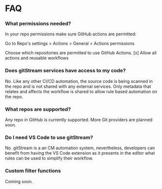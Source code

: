 # FAQ

### What permissions needed?

In your repo permissions make sure GitHub actions are permitted:

Go to Repo's settings > Actions > General > Actions permissions

Choose which repositories are permitted to use GitHub Actions.
[x] Allow all actions and reusable workflows

### Does gitStream services have access to my code?

No. Like any other CI/CD automation, the source code is being scanned in the repo and is not 
shared with any external services. Only metadata that relates and affects the workflow is shared to 
allow rule based automation on the repo.

### What repos are supported?

Any repo in GitHub is currently supported. More Git providers are planned soon.

### Do I need VS Code to use gitStream?

No. gitStream is a an CM automation system, nevertheless, developers can benefit from having the VS Code 
extension as it presents in the editor what rules can be used to simplify their workflow.

### Custom filter functions 

Coming soon.